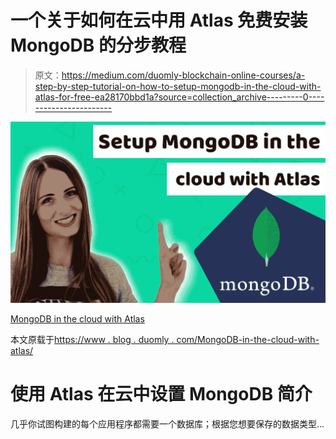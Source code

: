 # 一个关于如何在云中用 Atlas 免费安装 MongoDB 的分步教程

> 原文：<https://medium.com/duomly-blockchain-online-courses/a-step-by-step-tutorial-on-how-to-setup-mongodb-in-the-cloud-with-atlas-for-free-ea28170bbd1a?source=collection_archive---------0----------------------->

![](img/2db4db92622925300e4abe8feb21f712.png)

[MongoDB in the cloud with Atlas](https://www.blog.duomly.com/mongodb-in-the-cloud-with-atlas/)

本文原载于[https://www . blog . duomly . com/MongoDB-in-the-cloud-with-atlas/](https://www.blog.duomly.com/mongodb-in-the-cloud-with-atlas/)

# 使用 Atlas 在云中设置 MongoDB 简介

几乎你试图构建的每个应用程序都需要一个数据库；根据您想要保存的数据类型…
